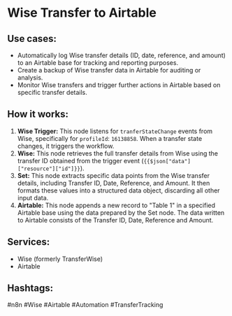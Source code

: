 # Wise Transfer to Airtable

## Use cases:

- Automatically log Wise transfer details (ID, date, reference, and amount) to an Airtable base for tracking and reporting purposes.
- Create a backup of Wise transfer data in Airtable for auditing or analysis.
- Monitor Wise transfers and trigger further actions in Airtable based on specific transfer details.

## How it works:

1.  **Wise Trigger:** This node listens for `tranferStateChange` events from Wise, specifically for `profileId`: `16138858`.  When a transfer state changes, it triggers the workflow.
2.  **Wise:** This node retrieves the full transfer details from Wise using the transfer ID obtained from the trigger event (`{{$json["data"]["resource"]["id"]}}`).
3.  **Set:** This node extracts specific data points from the Wise transfer details, including Transfer ID, Date, Reference, and Amount. It then formats these values into a structured data object, discarding all other input data.
4.  **Airtable:** This node appends a new record to "Table 1" in a specified Airtable base using the data prepared by the Set node.  The data written to Airtable consists of the Transfer ID, Date, Reference and Amount.

## Services:

-   Wise (formerly TransferWise)
-   Airtable

## Hashtags:

#n8n #Wise #Airtable #Automation #TransferTracking
